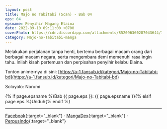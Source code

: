 ```yaml
---
layout: post
title: Majo no Tabitabi (Scan) - Bab 04
eps: 04
epsname: Penyihir Magang Elaina
date: 2022-09-10 09:11:00 +0700
coverPhoto: https://cdn.discordapp.com/attachments/852096360287043644/1075786816998875146/bab4.png
category: Majo-no-Tabitabi-manga
---
```


Melakukan perjalanan tanpa henti, bertemu berbagai macam orang dari berbagai macam negara, serta mengembara demi memenuhi rasa ingin tahu. Inilah kisah pertemuan dan perpisahan penyihir kelabu Elaina.

Tonton anime-nya di sini: [https://a-1.fansub.id/kategori/Majo-no-Tabitabi-bd](https://a-1.fansub.id/kategori/Majo-no-Tabitabi-bd)

Soloyolo: Noromi

{% if page.epsname %}Bab {{ page.eps }}: {{ page.epsname }}{% elsif page.eps %}Unduh{% endif %}

---
[Facebook](https://www.facebook.com/100085316988738/posts/pfbid028i1iSRYxJCBswrZLknonQQAR8Q5eyfn2Bc1WJPh6Z719ZxwgYhTzYivQXusvaeUul/?app=fbl){:target="_blank"} &middot; [MangaDex](https://mangadex.org/chapter/bc7a2e09-8610-436f-94dc-6283d30f5b9a){:target="_blank"} &middot; [PerpusIndo](https://www.perpusindo.info/berkas/GK9anWQA.elaina-majo-no-tabitabi-bab-04-digital-pdf){:target="_blank"}